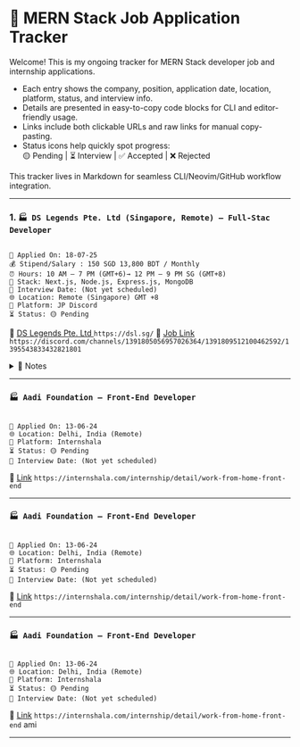 # 🧾 MERN Stack Job Application Tracker

Welcome! This is my ongoing tracker for MERN Stack developer job and internship applications.

- Each entry shows the company, position, application date, location, platform, status, and interview info.
- Details are presented in easy-to-copy code blocks for CLI and editor-friendly usage.
- Links include both clickable URLs and raw links for manual copy-pasting.
- Status icons help quickly spot progress:  
  🟡 Pending | ⏳ Interview | ✅ Accepted | ❌ Rejected

This tracker lives in Markdown for seamless CLI/Neovim/GitHub workflow integration.

---

### 1. `🏭 DS Legends Pte. Ltd (Singapore, Remote) — Full-Stac Developer`

<pre><code>
📅 Applied On: 18-07-25
💰 Stipend/Salary : 150 SGD 13,800 BDT / Monthly
⏰ Hours: 10 AM – 7 PM (GMT+6)→ 12 PM – 9 PM SG (GMT+8) 
🧰 Stack: Next.js, Node.js, Express.js, MongoDB
📆 Interview Date: (Not yet scheduled)
🌐 Location: Remote (Singapore) GMT +8
🧭 Platform: JP Discord
⏳ Status: 🟡 Pending
</code></pre>

🔗 [DS Legends Pte. Ltd ](https://dsl.sg/) `https://dsl.sg/`
🔗 [Job Link](https://discord.com/channels/1391805056957026364/1391809512100462592/1395543833432821801) `https://discord.com/channels/1391805056957026364/1391809512100462592/1395543833432821801`

<details>
<summary>📓 Notes</summary>

- Based in Delhi, works remotely.
- Likely React/HTML/CSS, but no stack mentioned.
- Consider customizing your cover letter for NGO-related work.
</details>

---

### `🏭 Aadi Foundation — Front-End Developer`

<pre><code>
📅 Applied On: 13-06-24
🌐 Location: Delhi, India (Remote)
🧭 Platform: Internshala
⏳ Status: 🟡 Pending
📆 Interview Date: (Not yet scheduled)
</code></pre>

🔗 [Link](https://internshala.com/internship/detail/work-from-home-front-end...) `https://internshala.com/internship/detail/work-from-home-front-end`

---

### `🏭 Aadi Foundation — Front-End Developer`

<pre><code>
📅 Applied On: 13-06-24
🌐 Location: Delhi, India (Remote)
🧭 Platform: Internshala
⏳ Status: 🟡 Pending
📆 Interview Date: (Not yet scheduled)
</code></pre>

🔗 [Link](https://internshala.com/internship/detail/work-from-home-front-end...) `https://internshala.com/internship/detail/work-from-home-front-end`

---

### `🏭 Aadi Foundation — Front-End Developer`

<pre><code>
📅 Applied On: 13-06-24
🌐 Location: Delhi, India (Remote)
🧭 Platform: Internshala
⏳ Status: 🟡 Pending
📆 Interview Date: (Not yet scheduled)
</code></pre>

🔗 [Link](https://internshala.com/internship/detail/work-from-home-front-end...) `https://internshala.com/internship/detail/work-from-home-front-end`
ami

---
